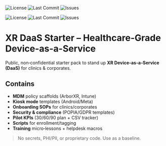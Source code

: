 ![License](https://img.shields.io/badge/license-MIT-informational)
![Last Commit](https://img.shields.io/github/last-commit/cynkronai/xr-daas-starter)
![Issues](https://img.shields.io/github/issues/cynkronai/xr-daas-starter)

![License](https://img.shields.io/badge/license-MIT-informational)
![Last Commit](https://img.shields.io/github/last-commit/cynkronai/xr-daas-starter)
![Issues](https://img.shields.io/github/issues/cynkronai/xr-daas-starter)

# XR DaaS Starter – Healthcare-Grade Device-as-a-Service

Public, non‑confidential starter pack to stand up **XR Device‑as‑a‑Service (DaaS)** for clinics & corporates.

## Contains
- **MDM** policy scaffolds (ArborXR, Intune)
- **Kiosk mode** templates (Android/Meta)
- **Onboarding SOPs** for clinics/corporates
- **Security & compliance** (POPIA/GDPR templates)
- **Pilot KPIs** (30/60/90 plan + CSV tracker)
- **Scripts** for enrollment/tagging
- **Training** micro‑lessons + helpdesk macros

> No secrets, PHI/PII, or proprietary code. Use as a baseline.
